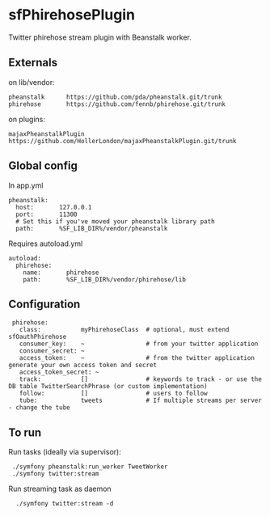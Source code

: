 sfPhirehosePlugin
=================

Twitter phirehose stream plugin with Beanstalk worker.

Externals
---------
on lib/vendor:

    pheanstalk      https://github.com/pda/pheanstalk.git/trunk
    phirehose       https://github.com/fennb/phirehose.git/trunk

on plugins:

    majaxPheanstalkPlugin https://github.com/HollerLondon/majaxPheanstalkPlugin.git/trunk

Global config
-------------

In app.yml

    pheanstalk:
      host:       127.0.0.1
      port:       11300
      # Set this if you've moved your pheanstalk library path
      path:       %SF_LIB_DIR%/vendor/pheanstalk
      
Requires autoload.yml

    autoload:
      phirehose:
        name:       phirehose
        path:       %SF_LIB_DIR%/vendor/phirehose/lib
        
Configuration
-------------

     phirehose:
       class:           myPhirehoseClass  # optional, must extend sfOauthPhirehose
       consumer_key:    ~                 # from your twitter application
       consumer_secret: ~
       access_token:    ~                 # from the twitter application generate your own access token and secret
       access_token_secret: ~
       track:           []                # keywords to track - or use the DB table TwitterSearchPhrase (or custom implementation)
       follow:          []                # users to follow
       tube:            tweets            # If multiple streams per server - change the tube
        
To run
------

Run tasks (ideally via supervisor):

     ./symfony pheanstalk:run_worker TweetWorker
     ./symfony twitter:stream
     
Run streaming task as daemon

      ./symfony twitter:stream -d
